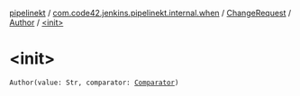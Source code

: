 [pipelinekt](../../../index.md) / [com.code42.jenkins.pipelinekt.internal.when](../../index.md) / [ChangeRequest](../index.md) / [Author](index.md) / [&lt;init&gt;](./-init-.md)

# &lt;init&gt;

`Author(value: Str, comparator: `[`Comparator`](../../../com.code42.jenkins.pipelinekt.core/-comparator/index.md)`)`